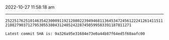 2022-10-27 11:58:18 am

---

`252251762510146354230009119212080223949468113645347245612224126141151121082790371279530553804312405242287450599583391187811271`

`Latest commit SHA is: 9a326a95e31684e73e0a44b87f64ed5f60aafc00 `

